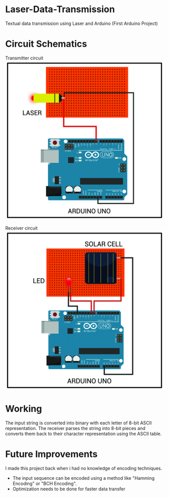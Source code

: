# Laser-Data-Transmission
Textual data transmission using Laser and Arduino
(First Arduino Project)

# Circuit Schematics
Transmitter circuit
![Screenshot](transmitterCircuit.jpg)

Receiver circuit
![Screenshot](receiverCircuit.jpg)

# Working
The input string is converted into binary with each letter of 8-bit ASCII representation.
The receiver parses the string into 8-bit pieces and converts them back to their character representation using the ASCII table.

# Future Improvements

I made this project back when i had no knowledge of encoding techniques.

- The input sequence can be encoded using a method like "Hamming Encoding" or "BCH Encoding".
- Optimization needs to be done for faster data transfer
